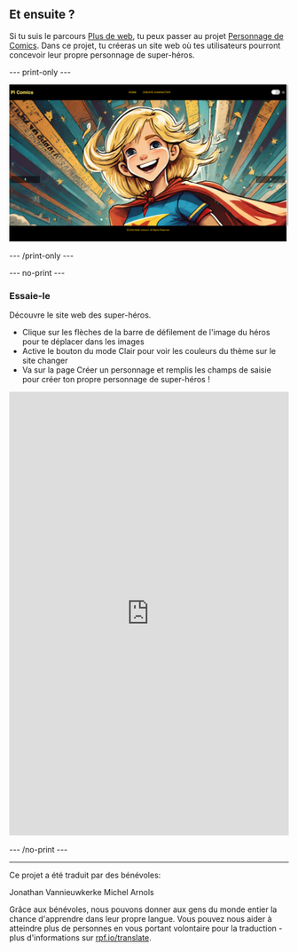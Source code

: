 ## Et ensuite ?

Si tu suis le parcours [Plus de web](https://projects.raspberrypi.org/fr-FR/pathways/more-web), tu peux passer au projet [Personnage de Comics](https://projects.raspberrypi.org/fr-FR/projects/comic-character). Dans ce projet, tu créeras un site web où tes utilisateurs pourront concevoir leur propre personnage de super-héros.

--- print-only ---

![Le projet Personnage de Comics terminé](images/comic-character.png)

--- /print-only ---

--- no-print ---

### Essaie-le

<div style="display: flex; flex-wrap: wrap">
<div style="flex-basis: 175px; flex-grow: 1">  
Découvre le site web des super-héros. 

- Clique sur les flèches de la barre de défilement de l'image du héros pour te déplacer dans les images
- Active le bouton du mode Clair pour voir les couleurs du thème sur le site changer
- Va sur la page Créer un personnage et remplis les champs de saisie pour créer ton propre personnage de super-héros !

<iframe src="https://editor.raspberrypi.org/fr-FR/embed/viewer/comic-character-complete" width="100%" height="800" frameborder="0" marginwidth="0" marginheight="0" allowfullscreen> </iframe>
</div>
</div>

--- /no-print ---

***

Ce projet a été traduit par des bénévoles:

Jonathan Vannieuwkerke
Michel Arnols

Grâce aux bénévoles, nous pouvons donner aux gens du monde entier la chance d'apprendre dans leur propre langue. Vous pouvez nous aider à atteindre plus de personnes en vous portant volontaire pour la traduction - plus d'informations sur [rpf.io/translate](https://rpf.io/translate).